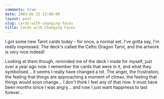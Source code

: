 ```yaml
---
comments: true
date: 2003-05-22 22:00:00
layout: post
slug: cards-with-changing-faces
title: Cards with Changing Faces
---
```


I got some new Tarot cards today - for once, a normal set. I've gotta say, I'm really impressed. The deck's called the Celtic Dragon Tarot, and the artwork is very nice indeed!  

Looking at them though, reminded me of the deck I made for myself, just over a year ago now. I remember the cards that were in it, and what they symbolised... it seems I really have changed a lot. The anger, the frustration, the feeling that things are approaching a moment of climax, the feeling that things would soon change... I don't think I feel any of that now. It must have been months since I was angry... and now I just want happiness to last forever...
